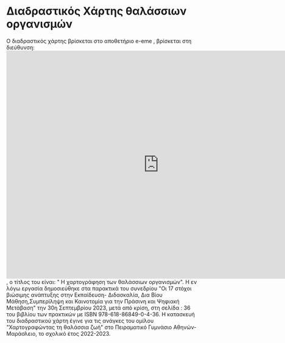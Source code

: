 # Διαδραστικός Χάρτης θαλάσσιων οργανισμών
Ο διαδραστικός χάρτης βρίσκεται στο αποθετήριο e-eme , βρίσκεται στη διεύθυνση: <iframe src="https://content.e-me.edu.gr/wp-admin/admin-ajax.php?action=h5p_embed&id=1257495" width="800" height="600" frameborder="0" allowfullscreen="allowfullscreen"></iframe><script src="https://content.e-me.edu.gr/wp-content/plugins/h5p/h5p-php-library/js/h5p-resizer.js" charset="UTF-8"></script>, ο τίτλος του είναι: " Η χαρτογράφηση των θαλάσσιων οργανισμών".
Η εν λόγω εργασία δημοσιεύθηκε στα παρακτικά του συνεδρίου "Οι 17 στόχοι βιώσιμης ανάπτυξης στην Εκπαίδευση- Διδασκαλία, Δια Βίου Μάθηση,Συμπερίληψη και Καινοτομία για την Πράσινη και Ψηφιακή Μετάβαση" την 30η Σεπτεμβρίου 2023, μετά από κρίση, στη σελίδα : 36 του βιβλίου των πρακτικών με ISBN 978-618-86849-0-4-36.  H  κατασκευή του διαδραστικού χάρτη έγινε για τις ανάγκες του ομίλου "Χαρτογραφώντας τη θαλάσσια ζωή" στο Πειραματικό Γυμνάσιο Αθηνών- Μαράσλειο, το σχολικό έτος 2022-2023.

